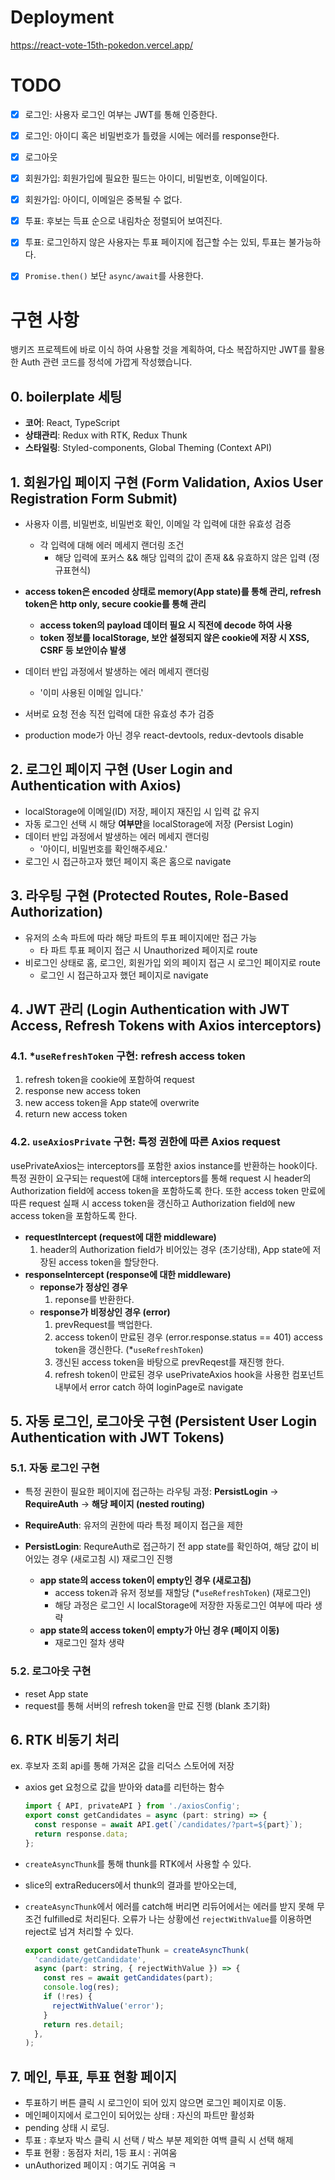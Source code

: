 # Deployment

https://react-vote-15th-pokedon.vercel.app/

# TODO

* [x] 로그인: 사용자 로그인 여부는 JWT를 통해 인증한다.
* [x] 로그인: 아이디 혹은 비밀번호가 틀렸을 시에는 에러를 response한다.
* [x] 로그아웃
* [x] 회원가입: 회원가입에 필요한 필드는 아이디, 비밀번호, 이메일이다.
* [x] 회원가입: 아이디, 이메일은 중복될 수 없다.
* [x] 투표: 후보는 득표 순으로 내림차순 정렬되어 보여진다.
* [x] 투표: 로그인하지 않은 사용자는 투표 페이지에 접근할 수는 있되, 투표는 불가능하다.
* [x] `Promise.then()` 보단 `async/await`를 사용한다.



# 구현 사항

뱅키즈 프로젝트에 바로 이식 하여 사용할 것을 계획하여, 다소 복잡하지만 JWT를 활용한 Auth 관련 코드를 정석에 가깝게 작성했습니다.

 

## 0. boilerplate 세팅

* **코어**: React, TypeScript
* **상태관리**: Redux with RTK, Redux Thunk
* **스타일링**: Styled-components, Global Theming (Context API)

## **1. 회원가입 페이지 구현 (Form Validation, Axios User Registration Form Submit)**

- 사용자 이름, 비밀번호, 비밀번호 확인, 이메일 각 입력에 대한 유효성 검증
  - 각 입력에 대해 에러 메세지 랜더링 조건
    - 해당 입력에 포커스 && 해당 입력의 값이 존재 && 유효하지 않은 입력 (정규표현식)
- **access token은 encoded 상태로 memory(App state)를 통해 관리, refresh token은 http only, secure cookie를 통해 관리**
  - **access token의 payload 데이터 필요 시 직전에 decode 하여 사용**
  - **token 정보를 localStorage, 보안 설정되지 않은 cookie에 저장 시 XSS, CSRF 등 보안이슈 발생**

- 데이터 반입 과정에서 발생하는 에러 메세지 랜더링
  - '이미 사용된 이메일 입니다.'
- 서버로 요청 전송 직전 입력에 대한 유효성 추가 검증
- production mode가 아닌 경우 react-devtools, redux-devtools disable

## **2. 로그인 페이지 구현 (User Login and Authentication with Axios)**

- localStorage에 이메일(ID) 저장, 페이지 재진입 시 입력 값 유지
- 자동 로그인 선택 시 해당 **여부만**을 localStorage에 저장 (Persist Login)
- 데이터 반입 과정에서 발생하는 에러 메세지 랜더링
  - '아이디, 비밀번호를 확인해주세요.'
- 로그인 시 접근하고자 했던 페이지 혹은 홈으로 navigate

## **3. 라우팅 구현 (Protected Routes, Role-Based Authorization)**

- 유저의 소속 파트에 따라 해당 파트의 투표 페이지에만 접근 가능
  - 타 파트 투표 페이지 접근 시 Unauthorized 페이지로 route
- 비로그인 상태로 홈, 로그인, 회원가입 외의 페이지 접근 시 로그인 페이지로 route
  - 로그인 시 접근하고자 했던 페이지로 navigate

## **4. JWT 관리 (Login Authentication with JWT Access, Refresh Tokens with Axios interceptors)**

### **4.1. \*`useRefreshToken` 구현: refresh access token**

1. refresh token을 cookie에 포함하여 request
2. response new access token
3. new access token을 App state에 overwrite
4. return new access token

### **4.2. `useAxiosPrivate` 구현: 특정 권한에 따른 Axios request**

usePrivateAxios는 interceptors를 포함한 axios instance를 반환하는 hook이다. 특정 권한이 요구되는 request에 대해 interceptors를 통해 request 시 header의 Authorization field에 access token을 포함하도록 한다. 또한 access token 만료에 따른 request 실패 시 access token을 갱신하고 Authorization field에 new access token을 포함하도록 한다.

- **requestIntercept (request에 대한 middleware)**
  1. header의 Authorization field가 비어있는 경우 (초기상태), App state에 저장된 access token을 할당한다.
- **responseIntercept (response에 대한 middleware)**
  - **reponse가 정상인 경우**
    1. reponse를 반환한다.
  - **response가 비정상인 경우 (error)**
    1. prevRequest를 백업한다.
    2. access token이 만료된 경우 (error.response.status == 401) access token을 갱신한다. (*`useRefreshToken`)
    3. 갱신된 access token을 바탕으로 prevReqest를 재진행 한다.
    4. refresh token이 만료된 경우 usePrivateAxios hook을 사용한 컴포넌트 내부에서 error catch 하여 loginPage로 navigate

## **5. 자동 로그인, 로그아웃 구현 (Persistent User Login Authentication with JWT Tokens)**

### **5.1. 자동 로그인 구현**

- 특정 권한이 필요한 페이지에 접근하는 라우팅 과정: **PersistLogin** -> **RequireAuth** -> **해당 페이지 (nested routing)**

- **RequireAuth**: 유저의 권한에 따라 특정 페이지 접근을 제한

- **PersistLogin**: RequreAuth로 접근하기 전 app state를 확인하여, 해당 값이 비어있는 경우 (새로고침 시) 재로그인 진행
  - **app state의 access token이 empty인 경우 (새로고침)**
    - access token과 유저 정보를 재할당 (*`useRefreshToken`) (재로그인)
    - 해당 과정은 로그인 시 localStorage에 저장한 자동로그인 여부에 따라 생략
  - **app state의 access token이 empty가 아닌 경우 (페이지 이동)**
    - 재로그인 절차 생략

### **5.2. 로그아웃 구현**

- reset App state
- request를 통해 서버의 refresh token을 만료 진행 (blank 초기화)

## 6. RTK 비동기 처리

ex. 후보자 조회 api를 통해 가져온 값을 리덕스 스토어에 저장

- axios get 요청으로 값을 받아와 data를 리턴하는 함수

  ```jsx
  import { API, privateAPI } from './axiosConfig';
  export const getCandidates = async (part: string) => {
    const response = await API.get(`/candidates/?part=${part}`);
    return response.data;
  };
  ```

- `createAsyncThunk`를 통해 thunk를 RTK에서 사용할 수 있다.

- slice의 extraReducers에서 thunk의 결과를 받아오는데,

- `createAsyncThunk`에서 에러를 catch해 버리면 리듀어에서는 에러를 받지 못해 무조건 fulfilled로 처리된다. 오류가 나는 상황에선 `rejectWithValue`를 이용하면 reject로 넘겨 처리할 수 있다.

  ```jsx
  export const getCandidateThunk = createAsyncThunk(
    'candidate/getCandidate',
    async (part: string, { rejectWithValue }) => {
      const res = await getCandidates(part);
      console.log(res);
      if (!res) {
        rejectWithValue('error');
      }
      return res.detail;
    },
  );
  ```

## 7. 메인, 투표, 투표 현황 페이지


- 투표하기 버튼 클릭 시 로그인이 되어 있지 않으면 로그인 페이지로 이동.
- 메인페이지에서 로그인이 되어있는 상태 : 자신의 파트만 활성화
- pending 상태 시 로딩.
- 투표 : 후보자 박스 클릭 시 선택 / 박스 부분 제외한 여백 클릭 시 선택 해제
- 투표 현황 : 동점자 처리, 1등 표시 : 귀여움
- unAuthorized 페이지 : 여기도 귀여움 ㅋ
